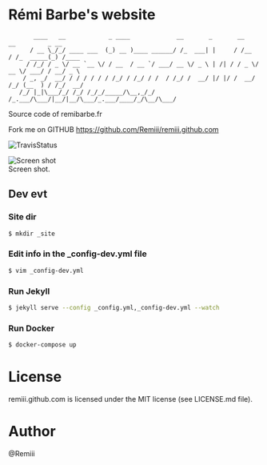 # Rémi Barbe's website

```
       ____   __            _ ____             __       _       __     __         _ __
      / __ \_/_/ ____ ___  (_) __ )____ ______/ /_  ___| |     / /__  / /_  _____(_) /____
     / /_/ / _ \/ __ `__ \/ / __  / __ `/ ___/ __ \/ _ \ | /| / / _ \/ __ \/ ___/ / __/ _ \
    / _, _/  __/ / / / / / / /_/ / /_/ / /  / /_/ /  __/ |/ |/ /  __/ /_/ (__  ) / /_/  __/
   /_/ |_|\___/_/ /_/ /_/_/_____/\__,_/_/  /_.___/\___/|__/|__/\___/_.___/____/_/\__/\___/

```

Source code of remibarbe.fr

Fork me on GITHUB https://github.com/Remiii/remiii.github.com

![TravisStatus](https://travis-ci.org/Remiii/remiii.github.com.png)<br />

![Screen shot](https://raw.github.com/Remiii/remiii.github.com/master/_documentation/screen_001.png)<br />
Screen shot.

## Dev evt

### Site dir

```sh
$ mkdir _site
```

### Edit info in the _config-dev.yml file

```sh
$ vim _config-dev.yml
```


### Run Jekyll
```sh
$ jekyll serve --config _config.yml,_config-dev.yml --watch
```

### Run Docker
```sh
$ docker-compose up
```

# License
remiii.github.com is licensed under the MIT license (see LICENSE.md file).

# Author
@Remiii

